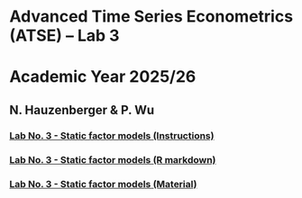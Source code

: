# Advanced Time Series Econometrics (ATSE) – Lab 3
# Academic Year 2025/26
## N. Hauzenberger & P. Wu

### [Lab No. 3 - Static factor models (Instructions)](./ECNM11049-Lab3.pdf)
### [Lab No. 3 - Static factor models (R markdown)](./ECNM11049-Lab3.html)
### [Lab No. 3 - Static factor models (Material)]([./ECNM11049-Lab3.html](https://github.com/nhauzenb/SGPE-ECNM11049/tree/main/Lab%20Material/Lab%203))



